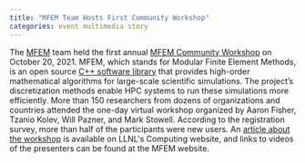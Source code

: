 ```yaml
---
title: "MFEM Team Hosts First Community Workshop"
categories: event multimedia story
---
```


The [MFEM](https://mfem.org) team held the first annual [MFEM Community Workshop](https://mfem.org/workshop/) on October 20, 2021. MFEM, which stands for Modular Finite Element Methods, is an open source [C++ software library](https://github.com/mfem/mfem/) that provides high-order mathematical algorithms for large-scale scientific simulations. The project’s discretization methods enable HPC systems to run these simulations more efficiently. More than 150 researchers from dozens of organizations and countries attended the one-day virtual workshop organized by Aaron Fisher, Tzanio Kolev, Will Pazner, and Mark Stowell. According to the registration survey, more than half of the participants were new users. An [article about the workshop](https://computing.llnl.gov/about/newsroom/mfem-team-hosts-first-community-workshop) is available on LLNL's Computing website, and links to videos of the presenters can be found at the MFEM website.
